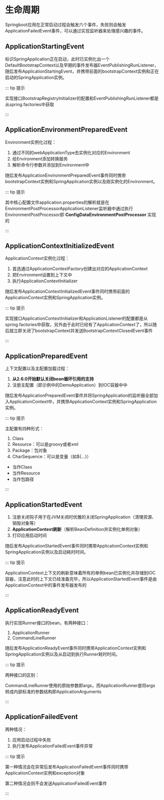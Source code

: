 # 生命周期

Springboot应用在正常启动过程会触发六个事件，失败则会触发ApplicationFailedEvent事件，可以通过实现监听器来处理感兴趣的事件。


## ApplicationStartingEvent

标识SpringApplication正在启动，此时已实例化出一个DefaultBootstrapContext以及早期的事件发布器EventPublishingRunListener，随后发布ApplicationStartingEvent，并携带前面的bootstrapContext实例和正在启动的SpringApplication实例。

::: tip 提示

实现接口BootstrapRegistryInitializer的配置和EventPublishingRunListener都是从spring.factories中获取

:::

## ApplicationEnvironmentPreparedEvent

Environment实例化过程：

1. 通过不同的webApplicationType去实例化对应的Environment
2. 给Environment添加转换服务
3. 解析命令行参数并添加到Environment中

随后发布ApplicationEnvironmentPreparedEvent事件同时携带bootstrapContext实例和SpringApplication实例以及刚实例化的Environment。

::: tip 提示

其中核心配置文件application.properties的解析就是在EnvironmentPostProcessorApplicationListener监听器中通过执行EnvironmentPostProcessor即 **ConfigDataEnvironmentPostProcessor** 实现的

:::

## ApplicationContextInitializedEvent

ApplicationContext实例化过程：

1. 首选通过ApplicationContextFactory创建出对应的ApplicationContext
2. 把Environment设置到上下文中
3. 执行ApplicationContextInitializer

随后发布ApplicationContextInitializedEvent事件同时携带前面的ApplicationContext实例和SpringApplication实例。

::: tip 提示

实现接口ApplicationContextInitializer和ApplicationListener的配置都是从spring.factories中获取，另外由于此时已经有了ApplicationContext了，所以随后就立即关闭了bootstrapContext并发送BootstrapContextClosedEvent事件

:::

## ApplicationPreparedEvent

上下文配置以及主配置加载过程：

1. **从2.6.0开始默认关闭bean循环引用的支持**
2. 注册主配置（即示例中的DemoApplication）到IOC容器中中

随后发布ApplicationPreparedEvent事件并将SpringApplication的监听器全部加入ApplicationContext中，并携带ApplicationContext实例和SpringApplication实例。

::: tip 提示

主配置有四种形式：

1. Class
2. Resource：可以是groovy或者xml
3. Package：包对象
4. CharSequence：可以是变量（如${...}）
* 当作Class
* 当作Resource
* 当作包路径

:::

## ApplicationStartedEvent

1. 注册关闭钩子用于在JVM关闭时优雅的关闭SpringApplication（清理资源、销毁对象等）
2. **ApplicationContext刷新**（解析BeanDefinition并实例化单例对象）
3. 打印应用启动时间

随后发布ApplicationStartedEvent事件同时携带ApplicationContext实例和SpringApplication实例以及启动耗时时间。

::: tip 提示

ApplicationContext上下文的刷新意味着所有的单例bean已实例化并存储到IOC容器，注意此时的上下文已经准备完毕，所以ApplicationStartedEvent事件是由ApplicationContext中的事件发布器发布的

:::

## ApplicationReadyEvent

执行实现Runner接口的bean，有两种接口：

1. ApplicationRunner
2. CommandLineRunner

随后发布ApplicationReadyEvent事件同时携带ApplicationContext实例和SpringApplication实例以及从启动到执行Runner耗时时间。

::: tip 提示

两种接口的区别：

CommandLineRunner使用的原始参数即args，而ApplicationRunner是将args转成内部标准的参数结构即ApplicationArguments

:::

## ApplicationFailedEvent

两种情况：

1. 应用启动过程中失败
2. 执行发布ApplicationFailedEvent事件异常


::: tip 提示

第一种情况会在异常后发布ApplicationFailedEvent事件同时携带ApplicationContext实例和exception对象

第二种情况会则不会发送ApplicationFailedEvent事件

:::